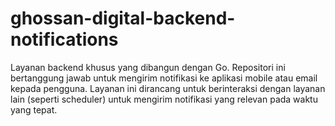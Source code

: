 # ghossan-digital-backend-notifications
Layanan backend khusus yang dibangun dengan Go. Repositori ini bertanggung jawab untuk mengirim notifikasi ke aplikasi mobile atau email kepada pengguna. Layanan ini dirancang untuk berinteraksi dengan layanan lain (seperti scheduler) untuk mengirim notifikasi yang relevan pada waktu yang tepat.
